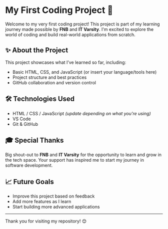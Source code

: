 

# My First Coding Project 🚀

Welcome to my very first coding project! This project is part of my learning journey made possible by **FNB** and **IT Varsity**. I'm excited to explore the world of coding and build real-world applications from scratch.

## ✨ About the Project

This project showcases what I’ve learned so far, including:

- Basic HTML, CSS, and JavaScript (or insert your language/tools here)
- Project structure and best practices
- GitHub collaboration and version control

## 🛠️ Technologies Used

- HTML / CSS / JavaScript *(update depending on what you're using)*
- VS Code
- Git & GitHub

## 🎓 Special Thanks

Big shout-out to **FNB** and **IT Varsity** for the opportunity to learn and grow in the tech space. Your support has inspired me to start my journey in software development.

## 📈 Future Goals

- Improve this project based on feedback
- Add more features as I learn
- Start building more advanced applications

---

Thank you for visiting my repository! 😊

